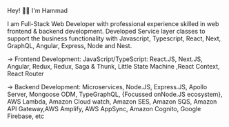 Hey! 👋🏼 I'm Hammad

I am Full-Stack Web Developer with professional experience skilled in web frontend & backend development. Developed Service layer classes to support the business functionality with Javascript, Typescript, React, Next, GraphQL, Angular, Express, Node and Nest.

-> Frontend Development:
 JavaScript/TypeScript: React.JS, Next.JS, Angular, Redux, Redux, Saga & Thunk, Little State Machine ,React Context, React Router

-> Backend Development:
 Microservices, Node.JS, Express.JS, Apollo Server, Mongoose ODM, TypeGraphQL, {Focussed onNode.JS ecosystem}, AWS Lambda, Amazon Cloud watch, Amazon SES,   Amazon SQS, Amazon API Gateway,AWS Amplify, AWS AppSync, Amazon Cognito, Google Firebase, etc
